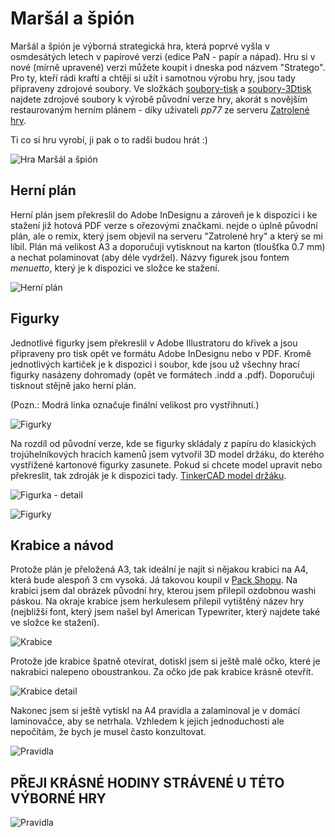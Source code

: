 # Maršál a špión
Maršál a špión je výborná strategická hra, která poprvé vyšla v osmdesátých letech v papírové verzi (edice PaN - papír a nápad). Hru si v nové (mírně upravené) verzi můžete koupit i dneska pod názvem "Stratego". Pro ty, kteří rádi kraftí a chtějí si užít i samotnou výrobu hry, jsou tady připraveny zdrojové soubory. Ve složkách [soubory-tisk](https://github.com/janlouda/marsalaspion/tree/master/soubory-tisk) a [soubory-3Dtisk](https://github.com/janlouda/marsalaspion/tree/master/soubory-3Dtisk) najdete zdrojové soubory k výrobě původní verze hry, akorát s novějším restaurovaným herním plánem - díky uživateli *pp77* ze serveru [Zatrolené hry](https://www.zatrolene-hry.cz/spolecenska-hra/marsal-a-spion-183/k-stazeni/a3-plan-9869/).

Ti co si hru vyrobí, ji pak o to radši budou hrát :)


![Hra Maršál a špión](https://github.com/janlouda/marsalaspion/raw/master/img/krabice.JPG)


  
## Herní plán
Herní plán jsem překreslil do Adobe InDesignu a zároveň je k dispozici i ke stažení již hotová PDF verze s ořezovými značkami. nejde o úplně původní plán, ale o remix, který jsem objevil na serveru "Zatrolené hry" a který se mi líbil. Plán má velikost A3 a doporučuji vytisknout na karton (tloušťka 0.7 mm) a nechat polaminovat (aby déle vydržel). Názvy figurek jsou fontem *menuetto*, který je k dispozici ve složce ke stažení.


![Herní plán](https://github.com/janlouda/marsalaspion/raw/master/img/herni_plan.JPG)

## Figurky
Jednotlivé figurky jsem překreslil v Adobe Illustratoru do křivek a jsou připraveny pro tisk opět ve formátu Adobe InDesignu nebo v PDF. Kromě jednotlivých kartiček je k dispozici i soubor, kde jsou už všechny hrací figurky nasázeny dohromady (opět ve formátech .indd a .pdf). Doporučuji tisknout stějně jako herní plán.

(Pozn.: Modrá linka označuje finální velikost pro vystřihnutí.)

![Figurky](https://github.com/janlouda/marsalaspion/raw/master/img/figurky_karton.PNG)

Na rozdíl od původní verze, kde se figurky skládaly z papíru do klasických trojúhelníkových hracích kamenů jsem vytvořil 3D model držáku, do kterého vystřižené kartonové figurky zasunete. Pokud si chcete model upravit nebo překreslit, tak zdroják je k dispozici tady. [TinkerCAD model držáku](https://www.tinkercad.com/things/fhxQ1hPLyRa-public-marsal-a-spion-holder). 

![Figurka - detail](https://github.com/janlouda/marsalaspion/raw/master/img/figurka_detail.JPG)


![Figurky](https://github.com/janlouda/marsalaspion/raw/master/img/figurky.JPG)

## Krabice a návod
Protože plán je přeložená A3, tak ideální je najít si nějakou krabici na A4, která bude alespoň 3 cm vysoká. Já takovou koupil v [Pack Shopu](https://www.packshop.cz/z/papirova-krabice-na-format-a4-331x234x30-mm-17.html). Na krabici jsem dal obrázek původní hry, kterou jsem přilepil ozdobnou washi páskou. Na okraje krabice jsem herkulesem přilepil vytištěný název hry (nejbližší font, který jsem našel byl American Typewriter, který najdete také ve složce ke stažení).

![Krabice](https://github.com/janlouda/marsalaspion/raw/master/img/krabice.JPG)

Protože jde krabice špatně otevírat, dotiskl jsem si ještě malé očko, které je nakrabici nalepeno oboustrankou. Za očko jde pak krabice krásně otevřít.

![Krabice detail](https://github.com/janlouda/marsalaspion/raw/master/img/krabice_detail.JPG)

Nakonec jsem si ještě vytiskl na A4 pravidla a zalaminoval je v domácí laminovačce, aby se netrhala. Vzhledem k jejich jednoduchosti ale nepočítám, že bych je musel často konzultovat.

![Pravidla](https://github.com/janlouda/marsalaspion/raw/master/img/pravidla.JPG)

## PŘEJI KRÁSNÉ HODINY STRÁVENÉ U TÉTO VÝBORNÉ HRY

![Pravidla](https://github.com/janlouda/marsalaspion/raw/master/img/hotova_hra.JPG)








